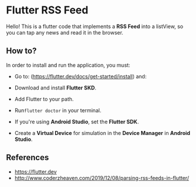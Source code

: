# Flutter RSS Feed

Hello! This is a flutter code that implements a **RSS Feed** into a listView, so you can tap any news and read it in the browser.

## How to?

In order to install and run the application, you must:

- Go to: (https://flutter.dev/docs/get-started/install) and:
- Download and install **Flutter SKD**.
- Add Flutter to your path.
- Run`flutter doctor` in your terminal.

- If you're using **Android Studio**, set the **Flutter SDK**.
- Create a **Virtual Device** for simulation in the **Device Manager** in **Android Studio**.

## References

- https://flutter.dev
- http://www.coderzheaven.com/2019/12/08/parsing-rss-feeds-in-flutter/

